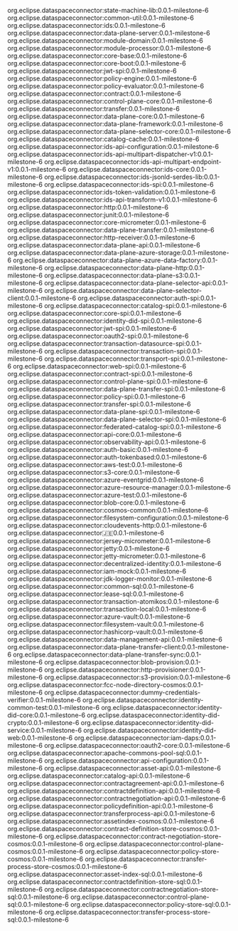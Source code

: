 
org.eclipse.dataspaceconnector:state-machine-lib:0.0.1-milestone-6
org.eclipse.dataspaceconnector:common-util:0.0.1-milestone-6
org.eclipse.dataspaceconnector:ids:0.0.1-milestone-6
org.eclipse.dataspaceconnector:data-plane-server:0.0.1-milestone-6
org.eclipse.dataspaceconnector:module-domain:0.0.1-milestone-6
org.eclipse.dataspaceconnector:module-processor:0.0.1-milestone-6
org.eclipse.dataspaceconnector:core-base:0.0.1-milestone-6
org.eclipse.dataspaceconnector:core-boot:0.0.1-milestone-6
org.eclipse.dataspaceconnector:jwt-spi:0.0.1-milestone-6
org.eclipse.dataspaceconnector:policy-engine:0.0.1-milestone-6
org.eclipse.dataspaceconnector:policy-evaluator:0.0.1-milestone-6
org.eclipse.dataspaceconnector:contract:0.0.1-milestone-6
org.eclipse.dataspaceconnector:control-plane-core:0.0.1-milestone-6
org.eclipse.dataspaceconnector:transfer:0.0.1-milestone-6
org.eclipse.dataspaceconnector:data-plane-core:0.0.1-milestone-6
org.eclipse.dataspaceconnector:data-plane-framework:0.0.1-milestone-6
org.eclipse.dataspaceconnector:data-plane-selector-core:0.0.1-milestone-6
org.eclipse.dataspaceconnector:catalog-cache:0.0.1-milestone-6
org.eclipse.dataspaceconnector:ids-api-configuration:0.0.1-milestone-6
org.eclipse.dataspaceconnector:ids-api-multipart-dispatcher-v1:0.0.1-milestone-6
org.eclipse.dataspaceconnector:ids-api-multipart-endpoint-v1:0.0.1-milestone-6
org.eclipse.dataspaceconnector:ids-core:0.0.1-milestone-6
org.eclipse.dataspaceconnector:ids-jsonld-serdes-lib:0.0.1-milestone-6
org.eclipse.dataspaceconnector:ids-spi:0.0.1-milestone-6
org.eclipse.dataspaceconnector:ids-token-validation:0.0.1-milestone-6
org.eclipse.dataspaceconnector:ids-api-transform-v1:0.0.1-milestone-6
org.eclipse.dataspaceconnector:http:0.0.1-milestone-6
org.eclipse.dataspaceconnector:junit:0.0.1-milestone-6
org.eclipse.dataspaceconnector:core-micrometer:0.0.1-milestone-6
org.eclipse.dataspaceconnector:data-plane-transfer:0.0.1-milestone-6
org.eclipse.dataspaceconnector:http-receiver:0.0.1-milestone-6
org.eclipse.dataspaceconnector:data-plane-api:0.0.1-milestone-6
org.eclipse.dataspaceconnector:data-plane-azure-storage:0.0.1-milestone-6
org.eclipse.dataspaceconnector:data-plane-azure-data-factory:0.0.1-milestone-6
org.eclipse.dataspaceconnector:data-plane-http:0.0.1-milestone-6
org.eclipse.dataspaceconnector:data-plane-s3:0.0.1-milestone-6
org.eclipse.dataspaceconnector:data-plane-selector-api:0.0.1-milestone-6
org.eclipse.dataspaceconnector:data-plane-selector-client:0.0.1-milestone-6
org.eclipse.dataspaceconnector:auth-spi:0.0.1-milestone-6
org.eclipse.dataspaceconnector:catalog-spi:0.0.1-milestone-6
org.eclipse.dataspaceconnector:core-spi:0.0.1-milestone-6
org.eclipse.dataspaceconnector:identity-did-spi:0.0.1-milestone-6
org.eclipse.dataspaceconnector:jwt-spi:0.0.1-milestone-6
org.eclipse.dataspaceconnector:oauth2-spi:0.0.1-milestone-6
org.eclipse.dataspaceconnector:transaction-datasource-spi:0.0.1-milestone-6
org.eclipse.dataspaceconnector:transaction-spi:0.0.1-milestone-6
org.eclipse.dataspaceconnector:transport-spi:0.0.1-milestone-6
org.eclipse.dataspaceconnector:web-spi:0.0.1-milestone-6
org.eclipse.dataspaceconnector:contract-spi:0.0.1-milestone-6
org.eclipse.dataspaceconnector:control-plane-spi:0.0.1-milestone-6
org.eclipse.dataspaceconnector:data-plane-transfer-spi:0.0.1-milestone-6
org.eclipse.dataspaceconnector:policy-spi:0.0.1-milestone-6
org.eclipse.dataspaceconnector:transfer-spi:0.0.1-milestone-6
org.eclipse.dataspaceconnector:data-plane-spi:0.0.1-milestone-6
org.eclipse.dataspaceconnector:data-plane-selector-spi:0.0.1-milestone-6
org.eclipse.dataspaceconnector:federated-catalog-spi:0.0.1-milestone-6
org.eclipse.dataspaceconnector:api-core:0.0.1-milestone-6
org.eclipse.dataspaceconnector:observability-api:0.0.1-milestone-6
org.eclipse.dataspaceconnector:auth-basic:0.0.1-milestone-6
org.eclipse.dataspaceconnector:auth-tokenbased:0.0.1-milestone-6
org.eclipse.dataspaceconnector:aws-test:0.0.1-milestone-6
org.eclipse.dataspaceconnector:s3-core:0.0.1-milestone-6
org.eclipse.dataspaceconnector:azure-eventgrid:0.0.1-milestone-6
org.eclipse.dataspaceconnector:azure-resource-manager:0.0.1-milestone-6
org.eclipse.dataspaceconnector:azure-test:0.0.1-milestone-6
org.eclipse.dataspaceconnector:blob-core:0.0.1-milestone-6
org.eclipse.dataspaceconnector:cosmos-common:0.0.1-milestone-6
org.eclipse.dataspaceconnector:filesystem-configuration:0.0.1-milestone-6
org.eclipse.dataspaceconnector:cloudevents-http:0.0.1-milestone-6
org.eclipse.dataspaceconnector:jersey:0.0.1-milestone-6
org.eclipse.dataspaceconnector:jersey-micrometer:0.0.1-milestone-6
org.eclipse.dataspaceconnector:jetty:0.0.1-milestone-6
org.eclipse.dataspaceconnector:jetty-micrometer:0.0.1-milestone-6
org.eclipse.dataspaceconnector:decentralized-identity:0.0.1-milestone-6
org.eclipse.dataspaceconnector:iam-mock:0.0.1-milestone-6
org.eclipse.dataspaceconnector:jdk-logger-monitor:0.0.1-milestone-6
org.eclipse.dataspaceconnector:common-sql:0.0.1-milestone-6
org.eclipse.dataspaceconnector:lease-sql:0.0.1-milestone-6
org.eclipse.dataspaceconnector:transaction-atomikos:0.0.1-milestone-6
org.eclipse.dataspaceconnector:transaction-local:0.0.1-milestone-6
org.eclipse.dataspaceconnector:azure-vault:0.0.1-milestone-6
org.eclipse.dataspaceconnector:filesystem-vault:0.0.1-milestone-6
org.eclipse.dataspaceconnector:hashicorp-vault:0.0.1-milestone-6
org.eclipse.dataspaceconnector:data-management-api:0.0.1-milestone-6
org.eclipse.dataspaceconnector:data-plane-transfer-client:0.0.1-milestone-6
org.eclipse.dataspaceconnector:data-plane-transfer-sync:0.0.1-milestone-6
org.eclipse.dataspaceconnector:blob-provision:0.0.1-milestone-6
org.eclipse.dataspaceconnector:http-provisioner:0.0.1-milestone-6
org.eclipse.dataspaceconnector:s3-provision:0.0.1-milestone-6
org.eclipse.dataspaceconnector:fcc-node-directory-cosmos:0.0.1-milestone-6
org.eclipse.dataspaceconnector:dummy-credentials-verifier:0.0.1-milestone-6
org.eclipse.dataspaceconnector:identity-common-test:0.0.1-milestone-6
org.eclipse.dataspaceconnector:identity-did-core:0.0.1-milestone-6
org.eclipse.dataspaceconnector:identity-did-crypto:0.0.1-milestone-6
org.eclipse.dataspaceconnector:identity-did-service:0.0.1-milestone-6
org.eclipse.dataspaceconnector:identity-did-web:0.0.1-milestone-6
org.eclipse.dataspaceconnector:iam-daps:0.0.1-milestone-6
org.eclipse.dataspaceconnector:oauth2-core:0.0.1-milestone-6
org.eclipse.dataspaceconnector:apache-commons-pool-sql:0.0.1-milestone-6
org.eclipse.dataspaceconnector:api-configuration:0.0.1-milestone-6
org.eclipse.dataspaceconnector:asset-api:0.0.1-milestone-6
org.eclipse.dataspaceconnector:catalog-api:0.0.1-milestone-6
org.eclipse.dataspaceconnector:contractagreement-api:0.0.1-milestone-6
org.eclipse.dataspaceconnector:contractdefinition-api:0.0.1-milestone-6
org.eclipse.dataspaceconnector:contractnegotiation-api:0.0.1-milestone-6
org.eclipse.dataspaceconnector:policydefinition-api:0.0.1-milestone-6
org.eclipse.dataspaceconnector:transferprocess-api:0.0.1-milestone-6
org.eclipse.dataspaceconnector:assetindex-cosmos:0.0.1-milestone-6
org.eclipse.dataspaceconnector:contract-definition-store-cosmos:0.0.1-milestone-6
org.eclipse.dataspaceconnector:contract-negotiation-store-cosmos:0.0.1-milestone-6
org.eclipse.dataspaceconnector:control-plane-cosmos:0.0.1-milestone-6
org.eclipse.dataspaceconnector:policy-store-cosmos:0.0.1-milestone-6
org.eclipse.dataspaceconnector:transfer-process-store-cosmos:0.0.1-milestone-6
org.eclipse.dataspaceconnector:asset-index-sql:0.0.1-milestone-6
org.eclipse.dataspaceconnector:contractdefinition-store-sql:0.0.1-milestone-6
org.eclipse.dataspaceconnector:contractnegotiation-store-sql:0.0.1-milestone-6
org.eclipse.dataspaceconnector:control-plane-sql:0.0.1-milestone-6
org.eclipse.dataspaceconnector:policy-store-sql:0.0.1-milestone-6
org.eclipse.dataspaceconnector:transfer-process-store-sql:0.0.1-milestone-6